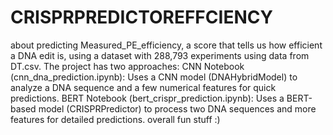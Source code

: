 # CRISPRPREDICTOREFFCIENCY
about predicting Measured_PE_efficiency, a score that tells us how efficient  a DNA edit is, using a dataset with 288,793 experiments using data from DT.csv. 
The project has two approaches:
CNN Notebook (cnn_dna_prediction.ipynb): Uses a CNN model (DNAHybridModel) to analyze a DNA sequence and a few numerical features for quick predictions.
BERT Notebook (bert_crispr_prediction.ipynb): Uses a BERT-based model (CRISPRPredictor) to process two DNA sequences and more features for detailed predictions.
overall fun stuff :)
